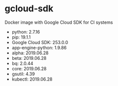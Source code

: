 # gcloud-sdk
Docker image with Google Cloud SDK for CI systems

- python: 2.7.16
- pip: 19.1.1
- Google Cloud SDK: 253.0.0
- app-engine-python: 1.9.86
- alpha: 2019.06.28
- beta: 2019.06.28
- bq: 2.0.44
- core: 2019.06.28
- gsutil: 4.39
- kubectl: 2019.06.28

